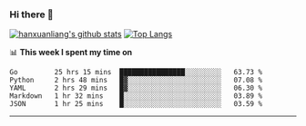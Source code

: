 ### Hi there 👋

<!--
**hanxuanliang/hanxuanliang** is a ✨ _special_ ✨ repository because its `README.md` (this file) appears on your GitHub profile.

Here are some ideas to get you started:

- 🔭 I’m currently working on ...
- 🌱 I’m currently learning ...
- 👯 I’m looking to collaborate on ...
- 🤔 I’m looking for help with ...
- 💬 Ask me about ...
- 📫 How to reach me: ...
- 😄 Pronouns: ...
- ⚡ Fun fact: ...
-->
[![hanxuanliang's github stats](https://github-readme-stats.vercel.app/api?username=hanxuanliang&count_private=true&show_icons=true)](https://github.com/anuraghazra/github-readme-stats)
[![Top Langs](https://github-readme-stats.vercel.app/api/top-langs/?username=hanxuanliang&layout=compact)](https://github.com/anuraghazra/github-readme-stats)

📊 **This week I spent my time on**
<!--START_SECTION:waka-->
```text
Go         25 hrs 15 mins  ████████████████░░░░░░░░░   63.73 % 
Python     2 hrs 48 mins   █▓░░░░░░░░░░░░░░░░░░░░░░░   07.08 % 
YAML       2 hrs 29 mins   █▓░░░░░░░░░░░░░░░░░░░░░░░   06.30 % 
Markdown   1 hr 32 mins    █░░░░░░░░░░░░░░░░░░░░░░░░   03.89 % 
JSON       1 hr 25 mins    █░░░░░░░░░░░░░░░░░░░░░░░░   03.59 % 
```
<!--END_SECTION:waka-->

***